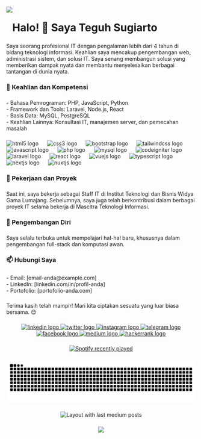 <br clear="both">

<img align="left" height="80" src="https://avatars.githubusercontent.com/u/46734111?v=4&size=150"  />

###

<h1 align="left">Halo! 👋 Saya Teguh Sugiarto</h1>

###

<p align="left">Saya seorang profesional IT dengan pengalaman lebih dari 4 tahun di bidang teknologi informasi. Keahlian saya mencakup pengembangan web, administrasi sistem, dan solusi IT. Saya senang membangun solusi yang memberikan dampak nyata dan membantu menyelesaikan berbagai tantangan di dunia nyata.</p>

###

<h3 align="left">🚀 Keahlian dan Kompetensi</h3>

###

<p align="left">- Bahasa Pemrograman: PHP, JavaScript, Python  <br>- Framework dan Tools: Laravel, Node.js, React  <br>- Basis Data: MySQL, PostgreSQL  <br>- Keahlian Lainnya: Konsultasi IT, manajemen server, dan pemecahan masalah</p>

###

<div align="left">
  <img src="https://cdn.jsdelivr.net/gh/devicons/devicon/icons/html5/html5-original.svg" height="30" alt="html5 logo"  />
  <img width="15" />
  <img src="https://cdn.jsdelivr.net/gh/devicons/devicon/icons/css3/css3-original.svg" height="30" alt="css3 logo"  />
  <img width="15" />
  <img src="https://cdn.jsdelivr.net/gh/devicons/devicon/icons/bootstrap/bootstrap-original.svg" height="30" alt="bootstrap logo"  />
  <img width="15" />
  <img src="https://cdn.jsdelivr.net/gh/devicons/devicon/icons/tailwindcss/tailwindcss-original-wordmark.svg" height="30" alt="tailwindcss logo"  />
  <img width="15" />
  <img src="https://cdn.jsdelivr.net/gh/devicons/devicon/icons/javascript/javascript-original.svg" height="30" alt="javascript logo"  />
  <img width="15" />
  <img src="https://cdn.jsdelivr.net/gh/devicons/devicon/icons/php/php-original.svg" height="30" alt="php logo"  />
  <img width="15" />
  <img src="https://cdn.jsdelivr.net/gh/devicons/devicon/icons/mysql/mysql-original.svg" height="30" alt="mysql logo"  />
  <img width="15" />
  <img src="https://cdn.jsdelivr.net/gh/devicons/devicon/icons/codeigniter/codeigniter-plain.svg" height="30" alt="codeigniter logo"  />
  <img width="15" />
  <img src="https://cdn.jsdelivr.net/gh/devicons/devicon/icons/laravel/laravel-original.svg" height="30" alt="laravel logo"  />
  <img width="15" />
  <img src="https://cdn.jsdelivr.net/gh/devicons/devicon/icons/react/react-original.svg" height="30" alt="react logo"  />
  <img width="15" />
  <img src="https://cdn.jsdelivr.net/gh/devicons/devicon/icons/vuejs/vuejs-original.svg" height="30" alt="vuejs logo"  />
  <img width="15" />
  <img src="https://cdn.jsdelivr.net/gh/devicons/devicon/icons/typescript/typescript-original.svg" height="30" alt="typescript logo"  />
  <img width="15" />
  <img src="https://cdn.jsdelivr.net/gh/devicons/devicon/icons/nextjs/nextjs-original.svg" height="30" alt="nextjs logo"  />
  <img width="15" />
  <img src="https://cdn.jsdelivr.net/gh/devicons/devicon/icons/nuxtjs/nuxtjs-original.svg" height="30" alt="nuxtjs logo"  />
</div>

###

<h3 align="left">💼 Pekerjaan dan Proyek</h3>

###

<p align="left">Saat ini, saya bekerja sebagai Staff IT di Institut Teknologi dan Bisnis Widya Gama Lumajang. Sebelumnya, saya juga telah berkontribusi dalam berbagai proyek IT selama bekerja di Mascitra Teknologi Informasi.</p>

###

<h3 align="left">🌱 Pengembangan Diri</h3>

###

<p align="left">Saya selalu terbuka untuk mempelajari hal-hal baru, khususnya dalam pengembangan full-stack dan komputasi awan.</p>

###

<h3 align="left">📫 Hubungi Saya</h3>

###

<p align="left">- Email: [email-anda@example.com]  <br>- LinkedIn: [linkedin.com/in/profil-anda]  <br>- Portofolio: [portofolio-anda.com]</p>

###

<p align="left">Terima kasih telah mampir! Mari kita ciptakan sesuatu yang luar biasa bersama. 😊</p>

###

<div align="center">
  <a href="https://www.linkedin.com/in/teguhdevs/" target="_blank">
    <img src="https://img.shields.io/static/v1?message=LinkedIn&logo=linkedin&label=&color=0077B5&logoColor=white&labelColor=&style=for-the-badge" height="25" alt="linkedin logo"  />
  </a>
  <a href="https://x.com/anteikudevs" target="_blank">
    <img src="https://img.shields.io/static/v1?message=Twitch&logo=twitch&label=&color=9146FF&logoColor=white&labelColor=&style=for-the-badge" height="25" alt="twitter logo"  />
  </a>
  <a href="https://www.instagram.com/anteikudevs/" target="_blank">
    <img src="https://img.shields.io/static/v1?message=Instagram&logo=instagram&label=&color=E4405F&logoColor=white&labelColor=&style=for-the-badge" height="25" alt="instagram logo"  />
  </a>
  <a href="https://t.me/anteikudevs" target="_blank">
    <img src="https://img.shields.io/static/v1?message=Telegram&logo=telegram&label=&color=2CA5E0&logoColor=white&labelColor=&style=for-the-badge" height="25" alt="telegram logo"  />
  </a>
  <a href="https://www.facebook.com/anteikudevs" target="_blank">
    <img src="https://img.shields.io/static/v1?message=Facebook&logo=facebook&label=&color=1877F2&logoColor=white&labelColor=&style=for-the-badge" height="25" alt="facebook logo"  />
  </a>
  <a href="https://medium.com/@anteikudevs" target="_blank">
    <img src="https://img.shields.io/static/v1?message=Medium&logo=medium&label=&color=12100E&logoColor=white&labelColor=&style=for-the-badge" height="25" alt="medium logo"  />
  </a>
  <a href="https://www.hackerrank.com/profile/teguhdevs" target="_blank">
    <img src="https://img.shields.io/static/v1?message=HackerRank&logo=hackerrank&label=&color=2EC866&logoColor=white&labelColor=&style=for-the-badge" height="25" alt="hackerrank logo"  />
  </a>
</div>

###

<div align="center">
  <a href="https://open.spotify.com/user/l1s588f45jr9mukdqu4ulog4x">
    <img src="https://spotify-recently-played-readme.vercel.app/api?user=l1s588f45jr9mukdqu4ulog4x&count=5&unique=false" alt="Spotify recently played"  />
  </a>
</div>

###

<img src="https://raw.githubusercontent.com/AnteikuDevs/AnteikuDevs/output/snake.svg" alt="Snake animation" />

###

<div align="center">
  <img src="https://github-read-medium-git-main.pahlevikun.vercel.app/latest?limit=4&username=AnteikuDevs&theme=gruvbox_light" alt="Layout with last medium posts"  />
</div>

###

<div align="center">
  <img src="https://visitor-badge.laobi.icu/badge?page_id=AnteikuDevs.AnteikuDevs&left_color=aqua&right_color=aqua&left_text=Profile%20Views"  />
</div>

###
